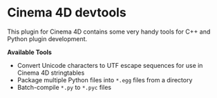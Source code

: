 # Cinema 4D devtools

This plugin for Cinema 4D contains some very handy tools for C++ and
Python plugin development.

__Available Tools__

- Convert Unicode characters to UTF escape sequences for use in
Cinema 4D stringtables
- Package multiple Python files into `*.egg` files from a directory
- Batch-compile `*.py` to `*.pyc` files


